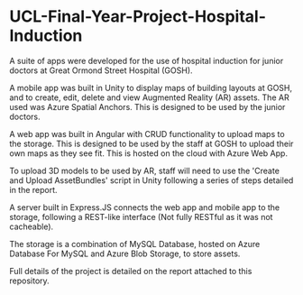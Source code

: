 # UCL-Final-Year-Project-Hospital-Induction

A suite of apps were developed for the use of hospital induction for junior doctors at Great Ormond Street Hospital (GOSH). 

A mobile app was built in Unity to display maps of building layouts at GOSH, and to create, edit, delete and view Augmented Reality (AR) assets. The AR used was Azure Spatial Anchors. This is designed to be used by the junior doctors. 

A web app was built in Angular with CRUD functionality to upload maps to the storage. This is designed to be used by the staff at GOSH to upload their own maps as they see fit. This is hosted on the cloud with Azure Web App. 

To upload 3D models to be used by AR, staff will need to use the 'Create and Upload AssetBundles' script in Unity following a series of steps detailed in the report. 

A server built in Express.JS connects the web app and mobile app to the storage, following a REST-like interface (Not fully RESTful as it was not cacheable). 

The storage is a combination of MySQL Database, hosted on Azure Database For MySQL and Azure Blob Storage, to store assets. 

Full details of the project is detailed on the report attached to this repository.

